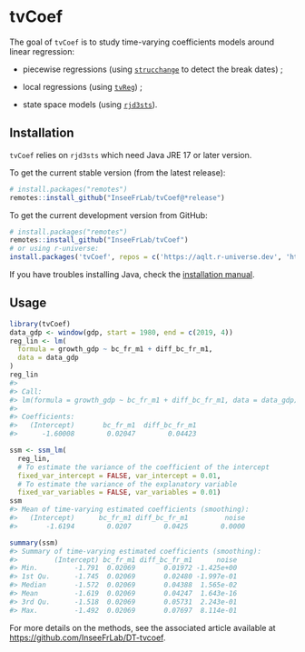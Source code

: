
<!-- README.md is generated from README.Rmd. Please edit that file -->

# tvCoef

The goal of `tvCoef` is to study time-varying coefficients models around
linear regression:

- piecewise regressions (using
  [`strucchange`](https://CRAN.R-project.org/package=strucchange) to
  detect the break dates) ;

- local regressions (using
  [`tvReg`](https://CRAN.R-project.org/package=tvReg)) ;

- state space models (using
  [`rjd3sts`](https://github.com/rjdverse/rjd3sts)).

## Installation

`tvCoef` relies on `rjd3sts` which need Java JRE 17 or later version.

To get the current stable version (from the latest release):

``` r
# install.packages("remotes")
remotes::install_github("InseeFrLab/tvCoef@*release")
```

To get the current development version from GitHub:

``` r
# install.packages("remotes")
remotes::install_github("InseeFrLab/tvCoef")
# or using r-universe:
install.packages('tvCoef', repos = c('https://aqlt.r-universe.dev', 'https://cloud.r-project.org'))
```

If you have troubles installing Java, check the [installation
manual](https://github.com/jdemetra/rjdemetra/wiki/Installation-manual).

## Usage

``` r
library(tvCoef)
data_gdp <- window(gdp, start = 1980, end = c(2019, 4))
reg_lin <- lm(
  formula = growth_gdp ~ bc_fr_m1 + diff_bc_fr_m1,
  data = data_gdp
)
reg_lin
#> 
#> Call:
#> lm(formula = growth_gdp ~ bc_fr_m1 + diff_bc_fr_m1, data = data_gdp)
#> 
#> Coefficients:
#>   (Intercept)       bc_fr_m1  diff_bc_fr_m1  
#>      -1.60008        0.02047        0.04423
```

``` r
ssm <- ssm_lm(
  reg_lin, 
  # To estimate the variance of the coefficient of the intercept            
  fixed_var_intercept = FALSE, var_intercept = 0.01,
  # To estimate the variance of the explanatory variable 
  fixed_var_variables = FALSE, var_variables = 0.01)
ssm
#> Mean of time-varying estimated coefficients (smoothing): 
#>   (Intercept)      bc_fr_m1 diff_bc_fr_m1         noise 
#>       -1.6194        0.0207        0.0425        0.0000
```

``` r
summary(ssm)
#> Summary of time-varying estimated coefficients (smoothing): 
#>         (Intercept) bc_fr_m1 diff_bc_fr_m1      noise
#> Min.         -1.791  0.02069       0.01972 -1.425e+00
#> 1st Qu.      -1.745  0.02069       0.02480 -1.997e-01
#> Median       -1.572  0.02069       0.04388  1.565e-02
#> Mean         -1.619  0.02069       0.04247  1.643e-16
#> 3rd Qu.      -1.518  0.02069       0.05731  2.243e-01
#> Max.         -1.492  0.02069       0.07697  8.114e-01
```

For more details on the methods, see the associated article available at
<https://github.com/InseeFrLab/DT-tvcoef>.
